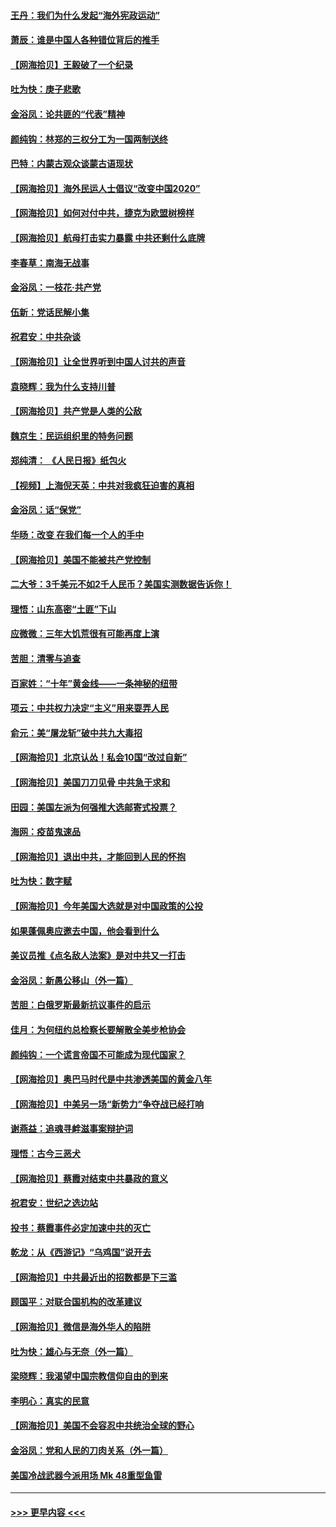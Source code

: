 #### [王丹：我们为什么发起“海外宪政运动”](../pages/nsc993/n12380286.md?t=09050251) 
#### [萧辰：谁是中国人各种错位背后的推手](../pages/nsc993/n12379800.md?t=09050251) 
#### [【网海拾贝】王毅破了一个纪录](../pages/nsc993/n12379251.md?t=09050251) 
#### [吐为快：庚子悲歌](../pages/nsc993/n12378821.md?t=09050251) 
#### [金浴凤：论共匪的“代表”精神](../pages/nsc993/n12377546.md?t=09050251) 
#### [颜纯钩：林郑的三权分工为一国两制送终](../pages/nsc993/n12377306.md?t=09050251) 
#### [巴特：内蒙古观众谈蒙古语现状](../pages/nsc993/n12376923.md?t=09050251) 
#### [【网海拾贝】海外民运人士倡议“改变中国2020”](../pages/nsc993/n12376682.md?t=09050251) 
#### [【网海拾贝】如何对付中共，捷克为欧盟树榜样](../pages/nsc993/n12374209.md?t=09050251) 
#### [【网海拾贝】航母打击实力暴露 中共还剩什么底牌](../pages/nsc993/n12371825.md?t=09050251) 
#### [李春草：南海无战事](../pages/nsc993/n12371159.md?t=09050251) 
#### [金浴凤：一枝花·共产党](../pages/nsc993/n12368757.md?t=09050251) 
#### [伍新：党话民解小集](../pages/nsc993/n12366907.md?t=09050251) 
#### [祝君安：中共杂谈](../pages/nsc993/n12366076.md?t=09050251) 
#### [【网海拾贝】让全世界听到中国人讨共的声音](../pages/nsc993/n12365569.md?t=09050251) 
#### [袁晓辉：我为什么支持川普](../pages/nsc993/n12362670.md?t=09050251) 
#### [【网海拾贝】共产党是人类的公敌](../pages/nsc993/n12363182.md?t=09050251) 
#### [魏京生：民运组织里的特务问题](../pages/nsc993/n12363010.md?t=09050251) 
#### [郑纯清： 《人民日报》纸包火](../pages/nsc993/n12362706.md?t=09050251) 
#### [【视频】上海倪天英：中共对我疯狂迫害的真相](../pages/nsc993/n12356341.md?t=09050251) 
#### [金浴凤：话“保党”](../pages/nsc993/n12361867.md?t=09050251) 
#### [华旸：改变 在我们每一个人的手中](../pages/nsc993/n12361774.md?t=09050251) 
#### [【网海拾贝】美国不能被共产党控制](../pages/nsc993/n12360271.md?t=09050251) 
#### [二大爷：3千美元不如2千人民币？美国实测数据告诉你！](../pages/nsc993/n12358563.md?t=09050251) 
#### [理悟：山东高密“土匪”下山](../pages/nsc993/n12358535.md?t=09050251) 
#### [应微微：三年大饥荒很有可能再度上演](../pages/nsc993/n12358523.md?t=09050251) 
#### [苦胆：清零与追查](../pages/nsc993/n12358501.md?t=09050251) 
#### [百家姓：“十年”黄金线——一条神秘的纽带](../pages/nsc993/n12358319.md?t=09050251) 
#### [项云：中共权力决定“主义”用来耍弄人民](../pages/nsc993/n12358172.md?t=09050251) 
#### [俞元：美“屠龙斩”破中共九大毒招](../pages/nsc993/n12357822.md?t=09050251) 
#### [【网海拾贝】北京认怂！私会10国“改过自新”](../pages/nsc993/n12357784.md?t=09050251) 
#### [【网海拾贝】美国刀刀见骨 中共急于求和](../pages/nsc993/n12355511.md?t=09050251) 
#### [田园：美国左派为何强推大选邮寄式投票？](../pages/nsc993/n12352963.md?t=09050251) 
#### [海网：疫苗鬼速品](../pages/nsc993/n12354438.md?t=09050251) 
#### [【网海拾贝】退出中共，才能回到人民的怀抱](../pages/nsc993/n12352634.md?t=09050251) 
#### [吐为快：数字赋](../pages/nsc993/n12352317.md?t=09050251) 
#### [【网海拾贝】今年美国大选就是对中国政策的公投](../pages/nsc993/n12350973.md?t=09050251) 
#### [如果蓬佩奥应邀去中国，他会看到什么](../pages/nsc993/n12350945.md?t=09050251) 
#### [美议员推《点名敌人法案》是对中共又一打击](../pages/nsc993/n12350765.md?t=09050251) 
#### [金浴凤：新愚公移山（外一篇）](../pages/nsc993/n12350253.md?t=09050251) 
#### [苦胆：白俄罗斯最新抗议事件的启示](../pages/nsc993/n12349989.md?t=09050251) 
#### [佳月：为何纽约总检察长要解散全美步枪协会](../pages/nsc993/n12349939.md?t=09050251) 
#### [颜纯钩：一个谎言帝国不可能成为现代国家？](../pages/nsc993/n12349898.md?t=09050251) 
#### [【网海拾贝】奥巴马时代是中共渗透美国的黄金八年](../pages/nsc993/n12349284.md?t=09050251) 
#### [【网海拾贝】中美另一场“新势力”争夺战已经打响](../pages/nsc993/n12346998.md?t=09050251) 
#### [谢燕益：追魂寻衅滋事案辩护词](../pages/nsc993/n12346892.md?t=09050251) 
#### [理悟：古今三恶犬](../pages/nsc993/n12345190.md?t=09050251) 
#### [【网海拾贝】蔡霞对结束中共暴政的意义](../pages/nsc993/n12344263.md?t=09050251) 
#### [祝君安：世纪之选边站](../pages/nsc993/n12342382.md?t=09050251) 
#### [投书：蔡霞事件必定加速中共的灭亡](../pages/nsc993/n12341881.md?t=09050251) 
#### [乾龙：从《西游记》“乌鸡国”说开去](../pages/nsc993/n12341690.md?t=09050251) 
#### [【网海拾贝】中共最近出的招数都是下三滥](../pages/nsc993/n12341593.md?t=09050251) 
#### [顾国平：对联合国机构的改革建议](../pages/nsc993/n12339928.md?t=09050251) 
#### [【网海拾贝】微信是海外华人的陷阱](../pages/nsc993/n12338868.md?t=09050251) 
#### [吐为快：雄心与无奈（外一篇）](../pages/nsc993/n12338132.md?t=09050251) 
#### [梁晓辉：我渴望中国宗教信仰自由的到来](../pages/nsc993/n12336657.md?t=09050251) 
#### [李明心：真实的民意](../pages/nsc993/n12336089.md?t=09050251) 
#### [【网海拾贝】美国不会容忍中共统治全球的野心](../pages/nsc993/n12336063.md?t=09050251) 
#### [金浴凤：党和人民的刀肉关系（外一篇）](../pages/nsc993/n12335834.md?t=09050251) 
#### [美国冷战武器今派用场 Mk 48重型鱼雷](../pages/nsc993/n12335354.md?t=09050251) 

----
#### [ >>> 更早内容 <<< ](../indexes/nsc993-earlier.md)
